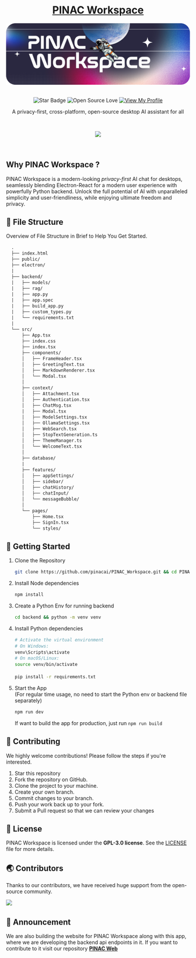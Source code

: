 <div align="center">

<h1 style="border-bottom: none">
    <b><a href="https://pinacworkspace.pages.dev">PINAC Workspace</a></b>
</h1>

<img src="https://github.com/pinacai/PINAC_Workspace/blob/main/assets/header.png" alt="header image">

<br>
<br>

![Star Badge](https://img.shields.io/static/v1?label=%F0%9F%8C%9F&message=If%20Useful&style=style=flat&color=BC4E99)
![Open Source Love](https://badges.frapsoft.com/os/v1/open-source.svg?v=103)
[![View My Profile](https://img.shields.io/badge/View-My_Profile-green?logo=GitHub)](https://github.com/rajeshtechforge)

A privacy-first, cross-platform, open-source desktop AI assistant for all

<br>

![](https://skillicons.dev/icons?i=react,tailwindcss,typescript,vite,electron,python)

</div>

<br />

## Why PINAC Workspace ?

PINAC Workspace is a modern-looking _privacy-first_ AI chat for desktops, seamlessly blending Electron-React for a modern user experience with powerfully Python backend. Unlock the full potential of AI with unparalleled simplicity and user-friendliness, while enjoying ultimate freedom and privacy.

## 📂 File Structure

Overview of File Structure in Brief to Help You Get Started.

      .
      ├── index.html
      ├── public/
      ├── electron/
      |
      ├── backend/
      |   ├── models/
      |   ├── rag/
      |   ├── app.py
      |   ├── app.spec
      |   ├── build_app.py
      |   ├── custom_types.py
      |   └── requirements.txt
      |
      └── src/
          ├── App.tsx
          ├── index.css
          ├── index.tsx
          ├── components/
          │   ├── FrameHeader.tsx
          │   ├── GreetingText.tsx
          │   ├── MarkdownRenderer.tsx
          │   └── Modal.tsx
          │
          ├── context/
          │   ├── Attachment.tsx
          │   ├── Authentication.tsx
          │   ├── ChatMsg.tsx
          |   ├── Modal.tsx
          │   ├── ModelSettings.tsx
          │   ├── OllamaSettings.tsx
          │   ├── WebSearch.tsx
          │   ├── StopTextGeneration.ts
          │   ├── ThemeManager.ts
          │   └── WelcomeText.tsx
          │
          ├── database/
          |
          ├── features/
          │   ├── appSettings/
          │   ├── sidebar/
          │   ├── chatHistory/
          │   ├── chatInput/
          │   └── messageBubble/
          │
          └── pages/
              ├── Home.tsx
              ├── SignIn.tsx
              └── styles/

## 🚀 Getting Started

1. Clone the Repository

   ```bash
   git clone https://github.com/pinacai/PINAC_Workspace.git && cd PINAC_Workspace
   ```

2. Install Node dependencies

   ```bash
   npm install
   ```

3. Create a Python Env for running backend

   ```bash
   cd backend && python -m venv venv
   ```

4. Install Python dependencies

   ```bash
   # Activate the virtual environment
   # On Windows:
   venv\Scripts\activate
   # On macOS/Linux:
   source venv/bin/activate

   pip install -r requirements.txt
   ```

5. Start the App  
   (For regular time usage, no need to start the Python env or backend file separately)
   ```bash
   npm run dev
   ```
   
   If want to build the app for production, just run `npm run build`

## 🎉 Contributing

We highly welcome contributions! Please follow the steps if you're interested.

1. Star this repository
2. Fork the repository on GitHub.
3. Clone the project to your machine.
4. Create your own branch.
5. Commit changes to your branch.
6. Push your work back up to your fork.
7. Submit a Pull request so that we can review your changes

## 📄 License

PINAC Workspace is licensed under the **GPL-3.0 license**. See the <a href="https://github.com/pinacai/PINAC_Workspace/blob/main/LICENSE">LICENSE</a> file for more details.

## 🌏 Contributors

Thanks to our contributors, we have received huge support from the open-source community.

<a href="https://github.com/pinacai/PINAC_Workspace/graphs/contributors">
  <img src="https://contrib.rocks/image?repo=pinacai/PINAC_Workspace" />
</a>

## 📢 Announcement

We are also building the website for PINAC Workspace along with this app, where we are developing the backend api endpoints in it. If you want to contribute to it visit our repository <a href="https://github.com/pinacai/pinac_web">**PINAC Web**</a>
